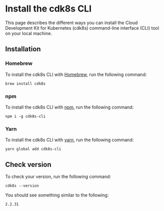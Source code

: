 # Install the cdk8s CLI

This page describes the different ways you can install the Cloud Development Kit for Kubernetes (cdk8s) command-line interface (CLI) tool on your local machine. 

## Installation
### Homebrew
To install the cdk8s CLI with [Homebrew](https://brew.sh/), run the following command:
```console
brew install cdk8s
```

### npm 
To install the cdk8s CLI with [npm](https://docs.npmjs.com/downloading-and-installing-node-js-and-npm), run the following command:
```console
npm i -g cdk8s-cli
```

### Yarn
To install the cdk8s CLI with [yarn](https://classic.yarnpkg.com/lang/en/docs/install/#mac-stable), run the following command:
```console
yarn global add cdk8s-cli
```

## Check version
To check your version, run the following command:
```console
cdk8s --version
```
You should see something similar to the following:
```
2.2.31
```